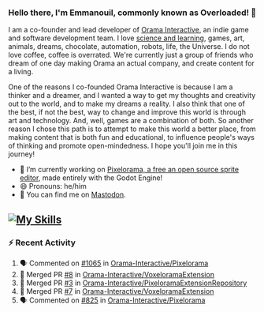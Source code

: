 ### Hello there, I'm Emmanouil, commonly known as Overloaded! 👋
I am a co-founder and lead developer of [Orama Interactive](https://www.oramainteractive.com/), an indie game and software development team. I love [science and learning](https://github.com/OverloadedOrama/KnowledgeBase), games, art, animals, dreams, chocolate, automation, robots, life, the Universe. I do not love coffee, coffee is overrated. We're currently just a group of friends who dream of one day making Orama an actual company, and create content for a living.

One of the reasons I co-founded Orama Interactive is because I am a thinker and a dreamer, and I wanted a way to get my thoughts and creativity out to the world, and to make my dreams a reality. I also think that one of the best, if not the best, way to change and improve this world is through art and technology. And, well, games are a combination of both. So another reason I chose this path is to attempt to make this world a better place, from making content that is both fun and educational, to influence people's ways of thinking and promote open-mindedness. I hope you'll join me in this journey!

- 🔭 I’m currently working on [Pixelorama, a free an open source sprite editor](https://github.com/Orama-Interactive/Pixelorama), made entirely with the Godot Engine!
- 😄 Pronouns: he/him
- 🐘 You can find me on <a rel="me" href="https://mastodon.social/@Overloaded">Mastodon</a>.

[![My Skills](https://skillicons.dev/icons?i=godot,py,cpp,cs,git,linux,html)](https://skillicons.dev)
---

### :zap: Recent Activity

<!--START_SECTION:activity-->
1. 🗣 Commented on [#1065](https://github.com/Orama-Interactive/Pixelorama/issues/1065#issuecomment-2267076590) in [Orama-Interactive/Pixelorama](https://github.com/Orama-Interactive/Pixelorama)
2. 🎉 Merged PR [#8](https://github.com/Orama-Interactive/VoxeloramaExtension/pull/8) in [Orama-Interactive/VoxeloramaExtension](https://github.com/Orama-Interactive/VoxeloramaExtension)
3. 🎉 Merged PR [#3](https://github.com/Orama-Interactive/PixeloramaExtensionRepository/pull/3) in [Orama-Interactive/PixeloramaExtensionRepository](https://github.com/Orama-Interactive/PixeloramaExtensionRepository)
4. 🎉 Merged PR [#7](https://github.com/Orama-Interactive/VoxeloramaExtension/pull/7) in [Orama-Interactive/VoxeloramaExtension](https://github.com/Orama-Interactive/VoxeloramaExtension)
5. 🗣 Commented on [#825](https://github.com/Orama-Interactive/Pixelorama/issues/825#issuecomment-2261535957) in [Orama-Interactive/Pixelorama](https://github.com/Orama-Interactive/Pixelorama)
<!--END_SECTION:activity-->

<!--
**OverloadedOrama/OverloadedOrama** is a ✨ _special_ ✨ repository because its `README.md` (this file) appears on your GitHub profile.

Here are some ideas to get you started:

- 👯 I’m looking to collaborate on ...
- 🤔 I’m looking for help with ...
- 💬 Ask me about ...
- 📫 How to reach me: ...
- ⚡ Fun fact: ...
-->
